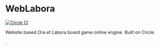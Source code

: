 WebLabora
=========

[![Circle CI](https://circleci.com/gh/philihp/weblabora/tree/master.svg?style=svg&circle-token=c9dd94399c8ddc6734ec6eae717e057b8f5b4c0e)](https://circleci.com/gh/philihp/weblabora/tree/master)

Website based Ora et Labora board game online engine. Built on Circle.

.
